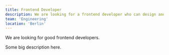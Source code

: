 ```yaml
---
title: Frontend Developer
description: We are looking for a frontend developer who can design and develop beautiful websites.
team: 'Engineering'
location: 'Berlin'
---
```


<Lead>

We are looking for good frontend developers.

</Lead>

Some big description here.

<ApplyToJobLink href="https://rapidapi.com/guides" />
